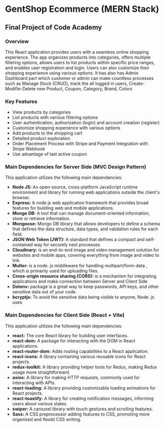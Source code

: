 # GentShop Ecommerce (MERN Stack)
## Final Project of Code Academy


### Overview
This React application provides users with a seamless online shopping experience. The app organizes products into categories, offers multiple filtering options, allows users to list products within specific price ranges, and enables user registration and login. Users can also customize their shopping experience using various options. It has also has Admin Dashboard part which customer or admin can make countless processes such as Manage Stock (CRUD), track the all logged in users, Create-Modifie-Delete new Product, Coupon, Category, Brand, Colors

### Key Features 
- View products by categories
- List products with various filtering options
- User authentication, authorization (login) and account creation (register)
- Customize shopping experience with various options
- Add products to the shopping cart
- Detailed product exploration
- Order Placement Process with Stripe and Payment Integration with Stripe Webhook
- Use advantage of last active coupon

### Main Dependencies for Server Side (MVC Design Pattern)
This application utilizes the following main dependencies:
- **Node JS:** An open-source, cross-platform JavaScript runtime environment and library for running web applications outside the client's browser.
- **Express:** A node js web application framework that provides broad features for building web and mobile applications.
- **Mongo DB:** A tool that can manage document-oriented information, store or retrieve information.
- **Mongoose:** Mongo DB library that allows developers to define a schema that defines the data structure, data types, and validation rules for each field.
- **JSON Web Token (JWT):** A standard that defines a compact and self-contained way for securely next processes
- **Cloudinary:** is an end-to-end image and video management solution for websites and mobile apps, covering everything from image and video to link
- **Multer:** is a node. js middleware for handling multipart/form-data , which is primarily used for uploading files.
- **Cross-origin resource sharing (CORS):** is a mechanism for integrating applications and make connection between Server and Client Side
- **Dotenv:** package is a great way to keep passwords, API keys, and other sensitive data out of your code.
- **bcryptjs:** To avoid the sensitive data being visible to anyone, Node. js uses

### Main Dependencies for Client Side (React + Vite)
This application utilizes the following main dependencies:
- **react:** The core React library for building user interfaces.
- **react-dom:** A package for interacting with the DOM in React applications.
- **react-router-dom:** Adds routing capabilities to a React application.
- **react-icons:** A library containing various reusable icons for React projects.
- **redux-toolkit:** A library providing helper tools for Redux, making Redux usage more straightforward.
- **axios:** A library for making HTTP requests, commonly used for interacting with APIs.
- **react-loading:** A library providing customizable loading animations for React projects.
- **react-toastify:** A library for creating notification messages, informing users about various states.
- **swiper:** A carousel library with touch gestures and scrolling features.
- **Sass:** A CSS preprocessor adding features to CSS, promoting more organized and flexibl CSS writing.
